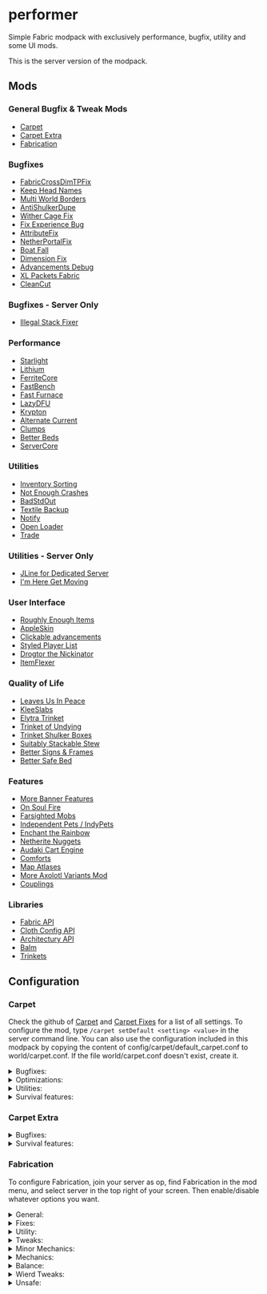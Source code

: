 # performer
Simple Fabric modpack with exclusively performance, bugfix, utility and some
UI mods.

This is the server version of the modpack.

## Mods
### General Bugfix & Tweak Mods
- [Carpet](https://www.curseforge.com/minecraft/mc-mods/carpet)
- [Carpet Extra](https://www.curseforge.com/minecraft/mc-mods/carpet-extra)
- [Fabrication](https://www.curseforge.com/minecraft/mc-mods/fabrication)

### Bugfixes
- [FabricCrossDimTPFix](https://modrinth.com/mod/fabriccrossdimtpfix)
- [Keep Head Names](https://www.curseforge.com/minecraft/mc-mods/keepheadnames)
- [Multi World Borders](https://modrinth.com/mod/worldborderfix)
- [AntiShulkerDupe](https://modrinth.com/mod/antishulkerdupe/versions)
- [Wither Cage Fix](https://www.curseforge.com/minecraft/mc-mods/wither-cage-fix)
- [Fix Experience Bug](https://www.curseforge.com/minecraft/mc-mods/fix-experience-bug)
- [AttributeFix](https://www.curseforge.com/minecraft/mc-mods/attributefix)
- [NetherPortalFix](https://www.curseforge.com/minecraft/mc-mods/netherportalfix-fabric)
- [Boat Fall](https://modrinth.com/mod/boat-fall)
- [Dimension Fix](https://www.curseforge.com/minecraft/mc-mods/dimension-fix-some-forge-patches-ported)
- [Advancements Debug](https://www.curseforge.com/minecraft/mc-mods/advancements-debug)
- [XL Packets Fabric](https://www.curseforge.com/minecraft/mc-mods/xl-packets-fabric)
- [CleanCut](https://www.curseforge.com/minecraft/mc-mods/cleancut)

### Bugfixes - Server Only
- [Illegal Stack Fixer](https://www.curseforge.com/minecraft/mc-mods/illegal-stack-fixer)

### Performance
- [Starlight](https://www.curseforge.com/minecraft/mc-mods/starlight)
- [Lithium](https://www.curseforge.com/minecraft/mc-mods/lithium)
- [FerriteCore](https://www.curseforge.com/minecraft/mc-mods/ferritecore-fabric)
- [FastBench](https://www.curseforge.com/minecraft/mc-mods/fastbench-for-fabric)
- [Fast Furnace](https://www.curseforge.com/minecraft/mc-mods/fast-furnace-for-fabric)
- [LazyDFU](https://www.curseforge.com/minecraft/mc-mods/lazydfu)
- [Krypton](https://www.curseforge.com/minecraft/mc-mods/krypton)
- [Alternate Current](https://www.curseforge.com/minecraft/mc-mods/alternate-current)
- [Clumps](https://www.curseforge.com/minecraft/mc-mods/clumps)
- [Better Beds](https://www.curseforge.com/minecraft/mc-mods/better-beds)
- [ServerCore](https://www.curseforge.com/minecraft/mc-mods/servercore)

### Utilities
- [Inventory Sorting](https://www.curseforge.com/minecraft/mc-mods/inventory-sorting)
- [Not Enough Crashes](https://www.curseforge.com/minecraft/mc-mods/not-enough-crashes)
- [BadStdOut](https://www.curseforge.com/minecraft/mc-mods/badstdout)
- [Textile Backup](https://www.curseforge.com/minecraft/mc-mods/textile-backup)
- [Notify](https://www.curseforge.com/minecraft/mc-mods/notify)
- [Open Loader](https://www.curseforge.com/minecraft/mc-mods/open-loader)
- [Trade](https://www.curseforge.com/minecraft/mc-mods/trade)

### Utilities - Server Only
- [JLine for Dedicated Server](https://www.curseforge.com/minecraft/mc-mods/jline-for-minecraft-dedicated-server)
- [I'm Here Get Moving](https://modrinth.com/mod/ihgm)

### User Interface
- [Roughly Enough Items](https://www.curseforge.com/minecraft/mc-mods/roughly-enough-items)
- [AppleSkin](https://www.curseforge.com/minecraft/mc-mods/appleskin)
- [Clickable advancements](https://www.curseforge.com/minecraft/mc-mods/clickable-advancements)
- [Styled Player List](https://www.curseforge.com/minecraft/mc-mods/styled-player-list)
- [Drogtor the Nickinator](https://www.curseforge.com/minecraft/mc-mods/drogtor)
- [ItemFlexer](https://www.curseforge.com/minecraft/mc-mods/itemflexer)

### Quality of Life
- [Leaves Us In Peace](https://www.curseforge.com/minecraft/mc-mods/leaves-us-in-peace)
- [KleeSlabs](https://www.curseforge.com/minecraft/mc-mods/kleeslabs-fabric)
- [Elytra Trinket](https://www.curseforge.com/minecraft/mc-mods/elytra-trinket-fabric)
- [Trinket of Undying](https://www.curseforge.com/minecraft/mc-mods/trinket-of-undying-fabric)
- [Trinket Shulker Boxes](https://www.curseforge.com/minecraft/mc-mods/trinket-shulker-boxes-fabric)
- [Suitably Stackable Stew](https://www.curseforge.com/minecraft/mc-mods/suitably-stackable-stew)
- [Better Signs & Frames](https://www.curseforge.com/minecraft/mc-mods/better-signs-and-frames)
- [Better Safe Bed](https://www.curseforge.com/minecraft/mc-mods/better-safe-bed)

### Features
- [More Banner Features](https://www.curseforge.com/minecraft/mc-mods/more-banner-features)
- [On Soul Fire](https://www.curseforge.com/minecraft/mc-mods/on-soul-fire)
- [Farsighted Mobs](https://www.curseforge.com/minecraft/mc-mods/farsighted-mobs)
- [Independent Pets / IndyPets](https://www.curseforge.com/minecraft/mc-mods/indypets)
- [Enchant the Rainbow](https://www.curseforge.com/minecraft/mc-mods/enchant-the-rainbow)
- [Netherite Nuggets](https://www.curseforge.com/minecraft/mc-mods/netherite-nuggets-fabric)
- [Audaki Cart Engine](https://www.curseforge.com/minecraft/mc-mods/audaki-cart-engine)
- [Comforts](https://www.curseforge.com/minecraft/mc-mods/comforts-fabric)
- [Map Atlases](https://www.curseforge.com/minecraft/mc-mods/map-atlases)
- [More Axolotl Variants Mod](https://www.curseforge.com/minecraft/mc-mods/mavm)
- [Couplings](https://www.curseforge.com/minecraft/mc-mods/couplings)

### Libraries
- [Fabric API](https://www.curseforge.com/minecraft/mc-mods/fabric-api)
- [Cloth Config API](https://www.curseforge.com/minecraft/mc-mods/cloth-config)
- [Architectury API](https://www.curseforge.com/minecraft/mc-mods/architectury-fabric)
- [Balm](https://www.curseforge.com/minecraft/mc-mods/balm-fabric)
- [Trinkets](https://www.curseforge.com/minecraft/mc-mods/trinkets-fabric)

## Configuration
### Carpet
Check the github of [Carpet](https://github.com/gnembon/fabric-carpet) and
[Carpet Fixes](https://github.com/gnembon/carpet-extra) for a list of all settings.
To configure the mod, type `/carpet setDefault <setting> <value>` in the server
command line. You can also use the configuration included in this modpack by copying
the content of config/carpet/default_carpet.conf to world/carpet.conf. If the file
world/carpet.conf doesn't exist, create it.

<details>
  <summary>Bugfixes:</summary>

  - ctrlQCraftingFix true
  - leadFix true
  - lightningKillsDropsFix true
  - placementRotationFix true
  - updateSuppressionCrashFix true
</details>

<details>
  <summary>Optimizations:</summary>

  - lagFreeSpawning true
  - maxEntityCollisions 40
  - optimizedTNT true
</details>

<details>
  <summary>Utilities:</summary>

  - antiCheatDisabled true
  - cleanLogs true
</details>

<details>
  <summary>Survival features:</summary>

  - desertShrubs true
  - huskSpawningInTemples true
  - missingTools true
  - movableAmethyst true
  - persistentParrots true
  - piglinsSpawningInBastions true
  - renewableBlackstone true
  - renewableCoral true
  - renewableDeepslate true
  - renewableSponges true
  - shulkerSpawningInEndCities true
  - silverFishDropGravel true
  - stackableShulkerBoxes true
</details>

### Carpet Extra
<details>
  <summary>Bugfixes:</summary>

  - doubleRetraction true
  - hopperMinecart8gtCooldown true
  - hopperMinecartItemTransfer true
  - reloadSuffocationFix true
  - repeaterPriorityFix true
</details>

<details>
  <summary>Survival features:</summary>

  - accurateBlockPlacement true
  - betterBonemeal true
  - blazeMeal true
  - chickenShearing true
  - clericsFarmWarts true
  - dispensersCarvePumpkins true
  - dispensersFeedAnimals true
  - dispensersFillMinecarts true
  - dispensersMilkAnimals true
  - dispensersPlayRecords true
  - dispensersPotPlants true
  - dispensersUseCauldrons true
  - emptyShulkerBoxStackAlways true
  - renewableEndstone true
  - renewableIce true
  - renewableLava true
  - renewableNetherrack true
  - renewableSand true
  - renewableWitherSkeletons true
  - spiderJockeysDropGapples 10
  - straySpawningInIgloos true
</details>

### Fabrication
To configure Fabrication, join your server as op, find Fabrication in the mod
menu, and select server in the top right of your screen. Then enable/disable
whatever options you want.

<details>
  <summary>General:</summary>

  - profile green
</details>

<details>
  <summary>Fixes:</summary>

  - adventure_tags_in_survival true
  - fix_superflat_bad_structures true
  - furnace_minecart_pushing true
  - silverfish_step true
  - stable_cacti true
  - sync_attacker_yaw true
</details>

<details>
  <summary>Utility:</summary>

  - extra.chat_markdown true
  - extra.weapons_accept_silk true
  - extract_furnace_xp true
  - hide_armor true
  - legacy_command_syntax true
  - mods_command true
  - ping_privacy true
</details>

<details>
  <summary>Tweaks:</summary>

  - alt_absorption_sound true
  - bush_walk_doesnt_hurt_with_armor true
  - cactus_brush_doesnt_hurt_with_chest true
  - cactus_walk_doesnt_hurt_with_boots true
  - campfires_cook_entities true
  - campfires_ignite_entities true
  - campfires_place_unlit true
  - cracking_spawn_eggs true
  - feather_falling_no_trample true
  - flammable_cobwebs true
  - ghast_panic true
  - less_restrictive_note_blocks true
  - nether_cauldron true
  - no_dinnerlava true
  - no_heavy_minecarts true
  - no_sneak_bypass true
  - play_note_blocks_in_creative true
  - reverse_note_block_tuning true
  - tridents_in_void_return true
</details>

<details>
  <summary>Minor Mechanics:</summary>

  - cactus_punching_hurts true
  - crawling true
  - exact_note_block_tuning true
  - extra.collision_based_landing_pos true
  - fire_aspect_is_flint_and_steel true
  - fire_protection_on_any_item true
  - furnace_minecart_any_fuel true
  - infibows true
  - invisibility_splash_on_inanimates true
  - mechanism_muffling true
  - note_block_notes true
  - note_blocks_play_on_landing true
  - spiders_cant_climb_glazed_terracotta true
  - tridents_activate_levers true
  - unsaddle_creatures true
</details>

<details>
  <summary>Mechanics:</summary>

  - anvil_repair true
  - bottled_air true
  - detecting_powered_rails true
  - directional_detector_rails true
  - directional_powered_rails true
  - enhanced_moistness true
  - obsidian_tears true
  - toggleable_furnace_carts true
</details>

<details>
  <summary>Balance:</summary>

  - anvil_rename_always_costs_one true
  - bedrock_impaling true
  - disable_prior_work_penalty true
  - drop_more_exp_on_death true
  - extra.ender_dragon_always_spawn_egg true
  - extra.infinity_mending true
  - faster_obsidian true
  - infinity_crossbows true
  - soul_speed_doesnt_damage_boots true
  - tridents_accept_power true
  - tridents_accept_sharpness true
</details>

<details>
  <summary>Wierd Tweaks:</summary>

  - blaze_fertilizer true
  - disable_equip_sound true
  - drop_exp_with_keep_inventory true
  - extra.thrown_buckets_empty_lava_cauldrons true
</details>

<details>
  <summary>Unsafe:</summary>

  - disable_breaking_speed_check true
  - disable_moved_too_quickly true
</details>
